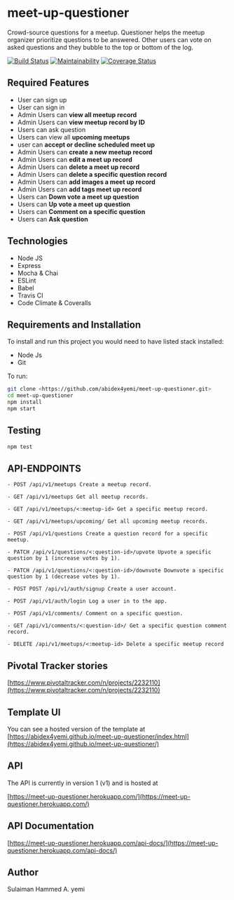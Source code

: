 # meet-up-questioner

Crowd-source questions for a meetup. Questioner helps the meetup organizer prioritize questions to be answered. Other users can vote on asked questions and they bubble to the top or bottom of the log.

[![Build Status](https://travis-ci.org/abidex4yemi/meet-up-questioner.svg?branch=develop)](https://travis-ci.org/abidex4yemi/meet-up-questioner)
[![Maintainability](https://api.codeclimate.com/v1/badges/a99a88d28ad37a79dbf6/maintainability)](https://codeclimate.com/github/codeclimate/codeclimate/maintainability)
[![Coverage Status](https://coveralls.io/repos/github/abidex4yemi/meet-up-questioner/badge.svg?branch=develop)](https://coveralls.io/github/abidex4yemi/meet-up-questioner?branch=develop)

## Required Features

- User can sign up
- User can sign in
- Admin Users can **view all meetup record**
- Admin Users can **view meetup record by ID**
- Users can ask question
- Users can view all **upcoming meetups**
- user can **accept or decline scheduled meet up**
- Admin Users can **create a new meetup record**
- Admin Users can **edit a meet up record**
- Admin Users can **delete a meet up record**
- Admin Users can **delete a specific question record**
- Admin Users can **add images a meet up record**
- Admin Users can **add tags meet up record**
- Users can **Down vote a meet up question**
- Users can **Up vote a meet up question**
- Users can **Comment on a specific question**
- Users can **Ask question**

## Technologies

- Node JS
- Express
- Mocha & Chai
- ESLint
- Babel
- Travis CI
- Code Climate & Coveralls

## Requirements and Installation

To install and run this project you would need to have listed stack installed:

- Node Js
- Git

To run:

```sh
git clone <https://github.com/abidex4yemi/meet-up-questioner.git>
cd meet-up-questioner
npm install
npm start
```

## Testing

```sh
npm test
```

## API-ENDPOINTS

`- POST /api/v1/meetups Create a meetup record.`
  
`- GET /api/v1/meetups Get all meetup records.`
  
`- GET /api/v1/meetups/<:meetup-id> Get a specific meetup record.`
  
`- GET /api/v1/meetups/upcoming/ Get all upcoming meetup records.`
  
`- POST /api/v1/questions Create a question record for a specific meetup.`
  
`- PATCH /api/v1/questions/<:question-id>/upvote Upvote a specific question by 1 (increase votes by 1).`

`- PATCH /api/v1/questions/<:question-id>/downvote Downvote a specific question by 1 (decrease votes by 1).`
  
`- POST POST /api/v1/auth/signup Create a user account.`
  
`- POST /api/v1/auth/login Log a user in to the app.`
  
`- POST /api/v1/comments/ Comment on a specific question.`
  
`- GET /api/v1/comments/<:question-id>/ Get a specific question comment record.`
  
`- DELETE /api/v1/meetups/<:meetup-id> Delete a specific meetup record`

## Pivotal Tracker stories

[https://www.pivotaltracker.com/n/projects/2232110](https://www.pivotaltracker.com/n/projects/2232110)

## Template UI

You can see a hosted version of the template at [https://abidex4yemi.github.io/meet-up-questioner/index.html](https://abidex4yemi.github.io/meet-up-questioner/)

## API

The API is currently in version 1 (v1) and is hosted at

[https://meet-up-questioner.herokuapp.com/](https://meet-up-questioner.herokuapp.com/)

## API Documentation
[https://meet-up-questioner.herokuapp.com/api-docs/](https://meet-up-questioner.herokuapp.com/api-docs/)

## Author

Sulaiman Hammed A. yemi
